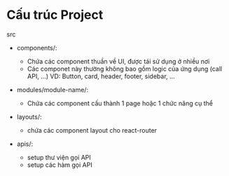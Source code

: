 # Cấu trúc Project

src
 - components/:
    - Chứa các component thuần về UI, được tái sử dụng ở nhiều nơi
    - Các componet này thường không bao gồm logic của ứng dụng (call API, ...)
        VD: Button, card, header, footer, sidebar, ...

 - modules/module-name/: 
    - Chứa các component cấu thành 1 page hoặc 1 chức năng cụ thể

 - layouts/:
    - chứa các component layout cho react-router

 - apis/:
    - setup thư viện gọi API
    - setup các hàm gọi API